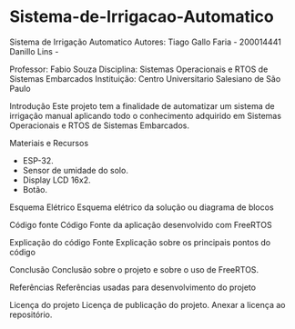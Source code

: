 # Sistema-de-Irrigacao-Automatico

Sistema de Irrigação Automatico
Autores:  Tiago Gallo Faria - 200014441
          Danillo Lins - 

Professor:  Fabio Souza
Disciplina: Sistemas Operacionais e RTOS de Sistemas Embarcados
Instituição:  Centro Universitario Salesiano de São Paulo

Introdução
Este projeto tem a finalidade de automatizar um sistema de irrigação manual aplicando todo o conhecimento adquirido em Sistemas Operacionais e RTOS de Sistemas Embarcados. 

Materiais e Recursos
- ESP-32.
- Sensor de umidade do solo.
- Display LCD 16x2.
- Botão.

Esquema Elétrico
Esquema elétrico da solução ou diagrama de blocos

Código fonte
Código Fonte da aplicação desenvolvido com FreeRTOS

Explicação do código Fonte
Explicação sobre os principais pontos do código

Conclusão
Conclusão sobre o projeto e sobre o uso de FreeRTOS.

Referências
Referências usadas para desenvolvimento do projeto

Licença do projeto
Licença de publicação do projeto. Anexar a licença ao repositório.
